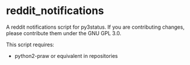 # reddit_notifications
A reddit notifications script for py3status. If you are contributing changes, please contribute them under the GNU GPL 3.0.

This script requires:
- python2-praw or equivalent in repositories
